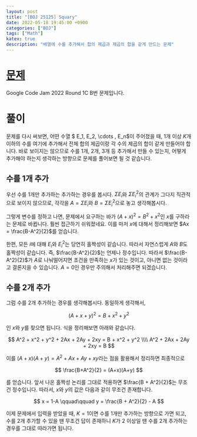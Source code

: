 ```yaml
---
layout: post
title: "[BOJ 25125] Squary"
date: 2022-05-18 19:45:00 +0900
categories: ["BOJ"]
tags: ["Math"]
katex: true
description: "배열에 수를 추가해서 합의 제곱과 제곱의 합을 같게 만드는 문제"
---
```


# [문제](https://www.acmicpc.net/problem/25125)

Google Code Jam 2022 Round 1C B번 문제입니다.

# 풀이

문제를 다시 써보면, 어떤 수열 $ E_1, E_2, \cdots , E_n$이 주어졌을 때, 1개 이상 $K$개 이하의 수를 여기에 추가해서 전체 합의 제곱이랑 각 수의 제곱의 합이 같게 만들어야 합니다. 바로 보이지는 않으므로 수를 1개, 2개, 3개 등 추가해서 만들 수 있는지, 어떻게 추가해야 하는지 생각하는 방향으로 문제를 풀어보면 될 것 같습니다.

## 수를 1개 추가

우선 수를 1개만 추가하는 추가하는 경우를 봅시다. $\Sigma E_i$와 $\Sigma E_i^2$의 관계가 그다지 직관적으로 보이지 않으므로, 각각을 $A = \Sigma E_i$와 $B = \Sigma E_i^2$으로 놓고 생각해봅시다.

그렇게 변수를 정하고 나면, 문제에서 요구하는 바가 ${\left( A+x \right)}^2 = B^2 + x^2$인 $x$를 구하라는 문제로 바뀝니다. 훨씬 접근하기 쉬워졌네요. 이를 마저 $x$에 대해서 정리해보면 $Ax = \frac{B-A^2}{2}$를 얻습니다.

한편, 모든 $i$에 대해 $E_i$와 $E_i^2$는 당연히 홀짝성이 같습니다. 따라서 자연스럽게 $A$와 $B$도 홀짝성이 같습니다. 즉, $\frac{B-A^2}{2}$는 언제나 정수입니다. 따라서 $\frac{B-A^2}{2}$가 $A$로 나눠떨어지면 조건을 만족하는 $x$가 있는 것이고, 아니면 없는 것이라고 결론지을 수 있습니다. $A=0$인 경우만 주의해서 처리해주면 되겠습니다.

## 수를 2개 추가

그럼 수를 2개 추가하는 경우를 생각해봅시다. 동일하게 생각해서,

$$ {\left( A+x+y \right)}^2 = B + x^2 + y^2 $$

인 $x$와 $y$를 찾으면 됩니다. 식을 정리해보면 아래와 같습니다.

$$
A^2 + x^2 + y^2 + 2Ax + 2Ay + 2xy = B + x^2 + y^2 \\\\
A^2 + 2Ax + 2Ay + 2xy = B
$$

이를 $(A+x)(A+y) = A^2 + Ax + Ay + xy$라는 점을 활용해서 정리하면 최종적으로

$$
\frac{B+A^2}{2} = (A+x)(A+y)
$$

를 얻습니다. 앞서 나온 홀짝성 논리를 그대로 적용하면 $\frac{B + A^2}{2}$는 무조건 정수입니다. 따라서, $x$와 $y$의 값은 다음과 같이 무조건 존재합니다.

$$
x = 1-A \qquad\qquad y = \frac{B + A^2}{2} - A
$$

이제 문제에서 입력을 받았을 때, $K=1$이면 수를 1개만 추가하는 방향으로 가면 되고, 수를 2개 추가할 수 있을 땐 무조건 답이 존재하니 $K$가 2 이상일 땐 수를 2개 추가하는 경우를 그대로 따라가면 됩니다.
